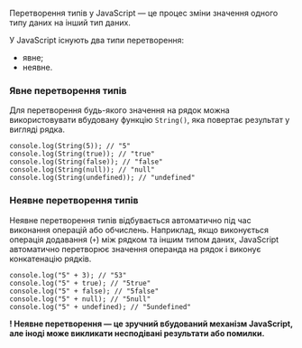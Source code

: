 Перетворення типів у JavaScript — це процес зміни значення одного типу даних на інший тип даних. 

У JavaScript існують два типи перетворення: 
* явне;
* неявне.

### Явне перетворення типів

Для перетворення будь-якого значення на рядок можна використовувати вбудовану функцію `String()`, яка повертає результат у вигляді рядка.

```
console.log(String(5)); // "5"
console.log(String(true)); // "true"
console.log(String(false)); // "false"
console.log(String(null)); // "null"
console.log(String(undefined)); // "undefined"
```

### Неявне перетворення типів

Неявне перетворення типів відбувається автоматично під час виконання операцій або обчислень. Наприклад, якщо виконується операція додавання (`+`) між рядком та іншим типом даних, JavaScript автоматично перетворює значення операнда на рядок і виконує конкатенацію рядків.

```
console.log("5" + 3); // "53"
console.log("5" + true); // "5true"
console.log("5" + false); // "5false"
console.log("5" + null); // "5null"
console.log("5" + undefined); // "5undefined"
```

**! Неявне перетворення — це зручний вбудований механізм JavaScript, але іноді може викликати несподівані результати або помилки.**

